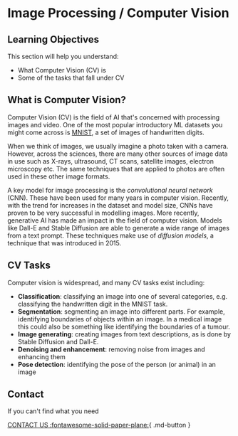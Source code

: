 # Image Processing / Computer Vision


## Learning Objectives
This section will help you understand:

- What Computer Vision (CV) is
- Some of the tasks that fall under CV

## What is Computer Vision?

Computer Vision (CV) is the field of AI that's concerned with processing images and video. One of the most popular introductory ML datasets you might come across is [MNIST](https://en.wikipedia.org/wiki/MNIST_database), a set of images of handwritten digits.

When we think of images, we usually imagine a photo taken with a camera. However, across the sciences, there are many other sources of image data in use such as X-rays, ultrasound, CT scans, satellite images, electron microscopy etc. The same techniques that are applied to photos are often used in these other image formats. 

A key model for image processing is the _convolutional neural network_ (CNN). These have been used for many years in computer vision. Recently, with the trend for increases in the dataset and model size, CNNs have proven to be very successful in modelling images. More recently, generative AI has made an impact in the field of computer vision. Models like Dall-E and Stable Diffusion are able to generate a wide range of images from a text prompt. These techniques make use of _diffusion models_, a technique that was introduced in 2015.

## CV Tasks

Computer vision is widespread, and many CV tasks exist including:

- **Classification**: classifying an image into one of several categories, e.g. classifying the handwritten digit in the MNIST task.
- **Segmentation**: segmenting an image into different parts. For example, identifying boundaries of objects within an image. In a medical image this could also be something like identifying the boundaries of a tumour. 
- **Image generating**: creating images from text descriptions, as is done by Stable Diffusion and Dall-E. 
- **Denoising and enhancement**: removing noise from images and enhancing them
- **Pose detection**: identifying the pose of the person (or animal) in an image


## Contact

If you can't find what you need

[CONTACT US :fontawesome-solid-paper-plane:](mailto:accelerate-mle@cst.cam.ac.uk){ .md-button }






